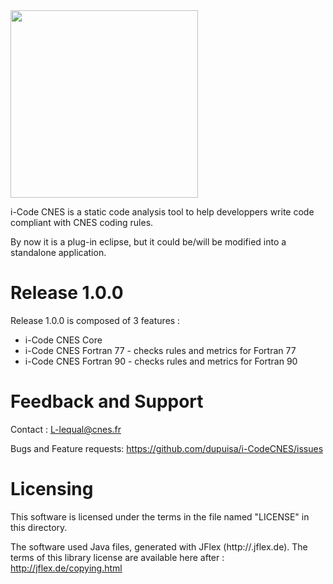 <img src="https://github.com/dupuisa/i-CodeCNES/blob/master/img/logo-i-code-cnes.png" width="300"/>

i-Code CNES is a static code analysis tool to help developpers write code compliant with CNES coding rules.

By now it is a plug-in eclipse, but it could be/will be modified into a standalone application.

Release 1.0.0
=============
Release 1.0.0 is composed of 3 features :
* i-Code CNES Core
* i-Code CNES Fortran 77 - checks rules and metrics for Fortran 77
* i-Code CNES Fortran 90 - checks rules and metrics for Fortran 90

Feedback and Support
====================
Contact : L-lequal@cnes.fr

Bugs and Feature requests: https://github.com/dupuisa/i-CodeCNES/issues 

Licensing
=========
This software is licensed under the terms in the file named "LICENSE" in this directory.

The software used Java files, generated with JFlex (http://.jflex.de). The terms of this library license are available here after : http://jflex.de/copying.html
